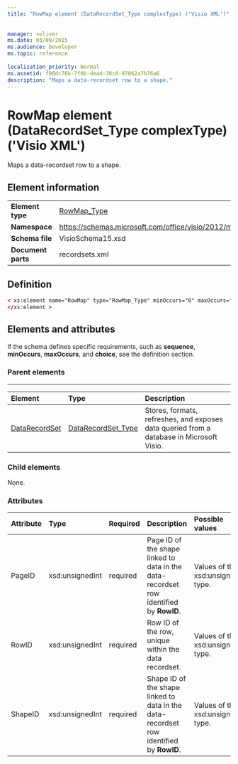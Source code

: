 ```yaml
---
title: "RowMap element (DataRecordSet_Type complexType) ('Visio XML')"
 
 
manager: soliver
ms.date: 03/09/2015
ms.audience: Developer
ms.topic: reference
 
localization_priority: Normal
ms.assetid: f90dc76b-7f0b-dead-38c0-97062a7b76a6
description: "Maps a data-recordset row to a shape."
---
```


# RowMap element (DataRecordSet_Type complexType) ('Visio XML')

Maps a data-recordset row to a shape.
  
## Element information

|||
|:-----|:-----|
|**Element type** <br/> |[RowMap_Type](rowmap_type-complextypevisio-xml.md) <br/> |
|**Namespace** <br/> |https://schemas.microsoft.com/office/visio/2012/main  <br/> |
|**Schema file** <br/> |VisioSchema15.xsd  <br/> |
|**Document parts** <br/> |recordsets.xml  <br/> |
   
## Definition

```XML
< xs:element name="RowMap" type="RowMap_Type" minOccurs="0" maxOccurs="unbounded" >
</xs:element >
```

## Elements and attributes

If the schema defines specific requirements, such as **sequence**, **minOccurs**, **maxOccurs**, and **choice**, see the definition section. 
  
### Parent elements

****

|**Element**|**Type**|**Description**|
|:-----|:-----|:-----|
|[DataRecordSet](datarecordset-element-datarecordsets_type-complextypevisio-xml.md) <br/> |[DataRecordSet_Type](datarecordset_type-complextypevisio-xml.md) <br/> |Stores, formats, refreshes, and exposes data queried from a database in Microsoft Visio.  <br/> |
   
### Child elements

None.
  
### Attributes

|**Attribute**|**Type**|**Required**|**Description**|**Possible values**|
|:-----|:-----|:-----|:-----|:-----|
|PageID  <br/> |xsd:unsignedInt  <br/> |required  <br/> |Page ID of the shape linked to data in the data-recordset row identified by **RowID**.  <br/> |Values of the xsd:unsignedInt type.  <br/> |
|RowID  <br/> |xsd:unsignedInt  <br/> |required  <br/> |Row ID of the row, unique within the data recordset.  <br/> |Values of the xsd:unsignedInt type.  <br/> |
|ShapeID  <br/> |xsd:unsignedInt  <br/> |required  <br/> |Shape ID of the shape linked to data in the data-recordset row identified by **RowID**.  <br/> |Values of the xsd:unsignedInt type.  <br/> |
   

